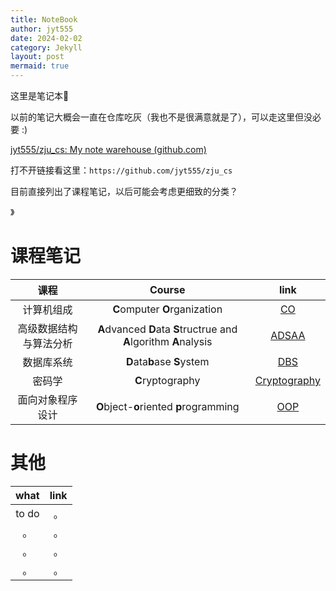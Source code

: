 ```yaml
---
title: NoteBook
author: jyt555
date: 2024-02-02
category: Jekyll
layout: post
mermaid: true
---
```


这里是笔记本:book:

以前的笔记大概会一直在仓库吃灰（我也不是很满意就是了），可以走这里但没必要 :) 

[jyt555/zju_cs: My note warehouse (github.com)](https://github.com/jyt555/zju_cs)

打不开链接看这里：`https://github.com/jyt555/zju_cs`

目前直接列出了课程笔记，以后可能会考虑更细致的分类？

》



# 课程笔记

|          课程          |                            Course                            |                             link                             |
| :--------------------: | :----------------------------------------------------------: | :----------------------------------------------------------: |
|       计算机组成       |                **C**omputer **O**rganization                 | [CO](https://jyt555.github.io/pages/notebook/2024-02-04-co.html) |
| 高级数据结构与算法分析 | **A**dvanced **D**ata **S**tructrue and **A**lgorithm **A**nalysis | [ADSAA](https://jyt555.github.io/pages/notebook/2024-02-04-adsaa.html) |
|       数据库系统       |                 **D**ata**b**ase **S**ystem                  | [DBS](https://jyt555.github.io/pages/notebook/2024-02-04-dbs.html) |
|         密码学         |                       **C**ryptography                       | [Cryptography](https://jyt555.github.io/pages/notebook/2024-02-04-cryptography.html) |
|    面向对象程序设计    |           **O**bject-**o**riented **p**rogramming            | [OOP](https://jyt555.github.io/pages/notebook/2024-02-04-oop.html) |



# 其他

| what  | link |
| :---: | :--: |
| to do |  。  |
|  。   |  。  |
|  。   |  。  |
|  。   |  。  |